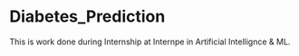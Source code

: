 # Diabetes_Prediction
This is work done during Internship at Internpe in Artificial Intellignce & ML.
